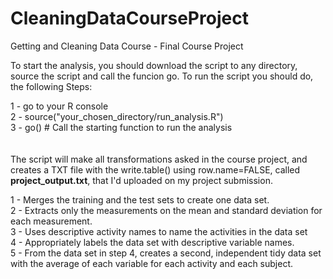 # CleaningDataCourseProject
Getting and Cleaning Data Course - Final Course Project

To start the analysis, you should download the script to any directory, source the script and call the funcion go.
To run the script you should do, the following Steps:

1 - go to your R console <br>
2 - source("your_chosen_directory/run_analysis.R") <br>
3 - go() # Call the starting function to run the analysis <br>
<br><br>
The script will make all transformations asked in the course project, and creates a TXT file with the write.table() using row.name=FALSE, called <b>project_output.txt</b>, that I'd uploaded on my project submission.<br>

1 - Merges the training and the test sets to create one data set.<br>
2 - Extracts only the measurements on the mean and standard deviation for each measurement.<br>
3 - Uses descriptive activity names to name the activities in the data set<br>
4 - Appropriately labels the data set with descriptive variable names.<br>
5 - From the data set in step 4, creates a second, independent tidy data set with the average of each variable for each activity and each subject.
